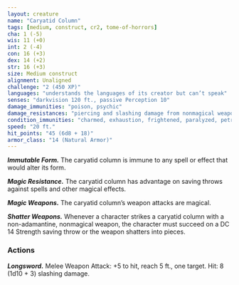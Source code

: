 ```yaml
---
layout: creature
name: "Caryatid Column"
tags: [medium, construct, cr2, tome-of-horrors]
cha: 1 (-5)
wis: 11 (+0)
int: 2 (-4)
con: 16 (+3)
dex: 14 (+2)
str: 16 (+3)
size: Medium construct
alignment: Unaligned
challenge: "2 (450 XP)"
languages: "understands the languages of its creator but can’t speak"
senses: "darkvision 120 ft., passive Perception 10"
damage_immunities: "poison, psychic"
damage_resistances: "piercing and slashing damage from nonmagical weapons that aren’t adamantine"
condition_immunities: "charmed, exhaustion, frightened, paralyzed, petrified, poisoned"
speed: "20 ft."
hit_points: "45 (6d8 + 18)"
armor_class: "14 (Natural Armor)"
---
```


***Immutable Form.*** The caryatid column is immune to any spell or effect
that would alter its form.

***Magic Resistance.*** The caryatid column has advantage on saving
throws against spells and other magical effects.

***Magic Weapons.*** The caryatid column’s weapon attacks are magical.

***Shatter Weapons.*** Whenever a character strikes a caryatid column with
a non-adamantine, nonmagical weapon, the character must succeed on a
DC 14 Strength saving throw or the weapon shatters into pieces.

### Actions

***Longsword.*** Melee Weapon Attack: +5 to hit, reach 5 ft., one target. Hit:
8 (1d10 + 3) slashing damage.
